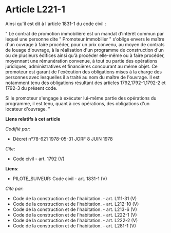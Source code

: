 # Article L221-1

Ainsi qu'il est dit à l'article 1831-1 du code civil : 

" Le contrat de promotion immobilière est un mandat d'intérêt commun par lequel une personne dite " Promoteur immobilier "
s'oblige envers le maître d'un ouvrage à faire procéder, pour un prix convenu, au moyen de contrats de louage d'ouvrage, à la
réalisation d'un programme de construction d'un ou de plusieurs édifices ainsi qu'à procéder elle-même ou à faire procéder,
moyennant une rémunération convenue, à tout ou partie des opérations juridiques, administratives et financières concourant au
même objet. Ce promoteur est garant de l'exécution des obligations mises à la charge des personnes avec lesquelles il a
traité au nom du maître de l'ouvrage. Il est notamment tenu des obligations résultant des articles 1792,1792-1,1792-2 et
1792-3 du présent code. 

Si le promoteur s'engage à exécuter lui-même partie des opérations du programme, il est tenu, quant à ces opérations, des
obligations d'un locateur d'ouvrage. "

**Liens relatifs à cet article**

_Codifié par_:

  - Décret n°78-621 1978-05-31 JORF 8 JUIN 1978

_Cite_:

  - Code civil - art. 1792 (V)

**Liens**:

  - PILOTE_SUIVEUR: Code civil - art. 1831-1 (V)

_Cité par_:

  - Code de la construction et de l'habitation. - art. L111-31 (V)
  - Code de la construction et de l'habitation. - art. L212-10 (V)
  - Code de la construction et de l'habitation. - art. L213-6 (V)
  - Code de la construction et de l'habitation. - art. L222-1 (V)
  - Code de la construction et de l'habitation. - art. L222-2 (V)
  - Code de la construction et de l'habitation. - art. L281-1 (V)
